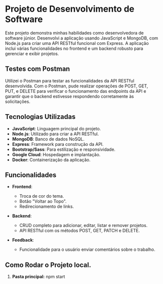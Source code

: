 # Projeto de Desenvolvimento de Software

Este projeto demonstra minhas habilidades como desenvolvedora de software júnior. Desenvolvi a aplicação usando JavaScript e MongoDB, com Node.js para criar uma API RESTful funcional com Express. A aplicação inclui várias funcionalidades no frontend e um backend robusto para gerenciar e exibir projetos.

## Testes com Postman
Utilizei o Postman para testar as funcionalidades da API RESTful desenvolvida. Com o Postman, pude realizar operações de POST, GET, PUT, e DELETE para verificar o funcionamento das endpoints da API e garantir que o backend estivesse respondendo corretamente às solicitações.

## Tecnologias Utilizadas

- **JavaScript**: Linguagem principal do projeto.
- **Node.js**: Utilizado para criar a API RESTful.
- **MongoDB**: Banco de dados NoSQL.
- **Express**: Framework para construção da API.
- **Bootstrap/Sass**: Para estilização e responsividade.
- **Google Cloud**: Hospedagem e implantação.
- **Docker**: Containerização da aplicação.

## Funcionalidades

- **Frontend**:
  - Troca de cor do tema.
  - Botão "Voltar ao Topo".
  - Redirecionamento de links.
  
- **Backend**:
  - CRUD completo para adicionar, editar, listar e remover projetos.
  - API RESTful com os métodos POST, GET, PATCH e DELETE.
  
- **Feedback**:
  - Funcionalidade para o usuário enviar comentários sobre o trabalho.

## Como Rodar o Projeto local.

1. **Pasta principal:**
   npm start


